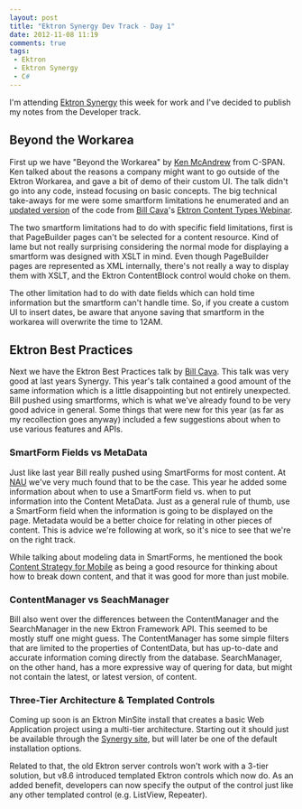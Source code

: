 ```yaml
---
layout: post
title: "Ektron Synergy Dev Track - Day 1"
date: 2012-11-08 11:19
comments: true
tags:
 - Ektron
 - Ektron Synergy
 - C#
---
```


I'm attending [Ektron Synergy][eksy] this week for work and I've decided to
publish my notes from the Developer track.

[eksy]: http://synergy.ektron.com "Ektron Synergy Conference 2012"

## Beyond the Workarea

First up we have "Beyond the Workarea" by [Ken McAndrew][kma] from C-SPAN. Ken
talked about the reasons a company might want to go outside of the Ektron
Workarea, and gave a bit of demo of their custom UI. The talk didn't go into any
code, instead focusing on basic concepts. The big technical take-aways for me
were some smartform limitations he enumerated and an [updated version][eect] of
the code from [Bill Cava][bc]'s [Ektron Content Types Webinar][ectw].

The two smartform limitations had to do with specific field limitations, first
is that PageBuilder pages can't be selected for a content resource. Kind of lame
but not really surprising considering the normal mode for displaying a smartform
was designed with XSLT in mind. Even though PageBuilder pages are represented as
XML internally, there's not really a way to display them with XSLT, and the
Ektron ContentBlock control would choke on them.

The other limitation had to do with date fields which can hold time information
but the smartform can't handle time. So, if you create a custom UI to insert
dates, be aware that anyone saving that smartform in the workarea will overwrite
the time to 12AM.

[kma]: http://kmac23va.tumblr.com/ "The blog of Ken McAndrew"
[eect]: http://kmac23va.tumblr.com/post/17579016242/enhancing-ektron-content-types "Enhancing Ektron Content Types"
[bc]: http://twitter.com/billcava "Bill Cava, Ektron Chief Evangelist"
[ectw]: http://www.ektron.com/Resources/Webinars/Ektron-Content-Types/ "Ektron Content Types Webinar"

## Ektron Best Practices

Next we have the Ektron Best Practices talk by [Bill Cava][bc]. This talk was
very good at last years Synergy. This year's talk contained a good amount of the
same information which is a little disappointing but not entirely unexpected.
Bill pushed using smartforms, which is what we've already found to be very good
advice in general. Some things that were new for this year (as far as my
recollection goes anyway) included a few suggestions about when to use various
features and APIs.

### SmartForm Fields vs MetaData

Just like last year Bill really pushed using SmartForms for most content. At
[NAU][nau] we've very much found that to be the case. This year he added some
information about when to use a SmartForm field vs. when to put information into
the Content MetaData. Just as a general rule of thumb, use a SmartForm field
when the information is going to be displayed on the page. Metadata would be a
better choice for relating in other pieces of content. This is advice we're
following at work, so it's nice to see that we're on the right track.

While talking about modeling data in SmartForms, he mentioned the book
[Content Strategy for Mobile][csfm] as being a good resource for thinking about
how to break down content, and that it was good for more than just mobile.

### ContentManager vs SeachManager

Bill also went over the differences between the ContentManager and the
SearchManager in the new Ektron Framework API. This seemed to be mostly stuff
one might guess. The ContentManager has some simple filters that are limited to
the properties of ContentData, but has up-to-date and accurate information
coming directly from the database. SearchManager, on the other hand, has a more
expressive way of quering for data, but might not contain the latest, or latest
version, of content.

### Three-Tier Architecture & Templated Controls

Coming up soon is an Ektron MinSite install that creates a basic Web Application
project using a multi-tier architecture. Starting out it should just be
available through the [Synergy site][syn], but will later be one of the default
installation options.

Related to that, the old Ektron server controls won't work with a 3-tier
solution, but v8.6 introduced templated Ektron controls which now do. As an
added benefit, developers can now specify the output of the control just like
any other templated control (e.g. ListView, Repeater).

[nau]: http://nau.edu/ "Northern Arizona University"
[csfm]: http://www.abookapart.com/products/content-strategy-for-mobile "A Book Apart - Content Strategy for Mobile"
[syn]: http://synergy.ektron.com "Ektron Synergy Conference"
